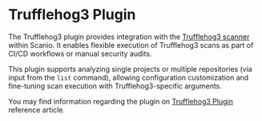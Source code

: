# Trufflehog3 Plugin

The Trufflehog3 plugin provides integration with the [Trufflehog3 scanner](https://github.com/feeltheajf/trufflehog3) within Scanio. It enables flexible execution of Trufflehog3 scans as part of CI/CD workflows or manual security audits.

This plugin supports analyzing single projects or multiple repositories (via input from the `list` command), allowing configuration customization and fine-tuning scan execution with Trufflehog3-specific arguments.

You may find information regarding the plugin on [Trufflehog3 Plugin](/docs/reference/plugin-trufflehog3.md) reference article.
